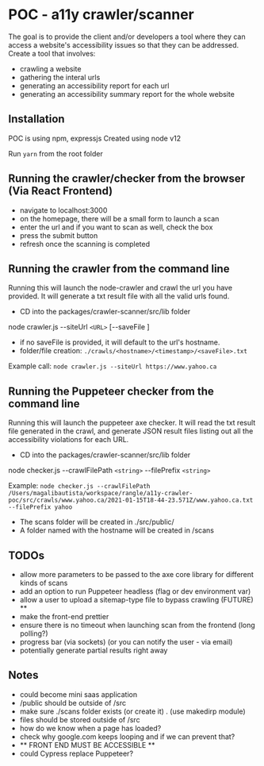 # POC - a11y crawler/scanner
The goal is to provide the client and/or developers a tool where they can access a website's accessibility issues so that they can be addressed.
Create a tool that involves:
- crawling a website
- gathering the interal urls
- generating an accessibility report for each url
- generating an accessibility summary report for the whole website 

## Installation
POC is using npm, expressjs
Created using node v12

Run `yarn` from the root folder

## Running the crawler/checker from the browser (Via React Frontend)

- navigate to localhost:3000
- on the homepage, there will be a small form to launch a scan
- enter the url and if you want to scan as well, check the box
- press the submit button
- refresh once the scanning is completed

## Running the crawler from the command line

Running this will launch the node-crawler and crawl the url you have provided.
It will generate a txt result file with all the valid urls found.

- CD into the packages/crawler-scanner/src/lib folder

node crawler.js --siteUrl `<URL>` [--saveFile <string>]

- if no saveFile is provided, it will default to the url's hostname.
- folder/file creation:  `./crawls/<hostname>/<timestamp>/<saveFile>.txt`

Example call: `node crawler.js --siteUrl https://www.yahoo.ca`

## Running the Puppeteer checker from the command line

Running this will launch the puppeteer axe checker. It will read the txt result
file generated in the crawl, and generate JSON result files listing out all the 
accessibility violations for each URL.

- CD into the packages/crawler-scanner/src/lib folder

node checker.js --crawlFilePath `<string>` --filePrefix `<string>`

Example: `node checker.js --crawlFilePath /Users/magalibautista/workspace/rangle/a11y-crawler-poc/src/crawls/www.yahoo.ca/2021-01-15T18-44-23.571Z/www.yahoo.ca.txt --filePrefix yahoo`

- The scans folder will be created in ./src/public/ 
- A folder named with the hostname will be created in /scans

## TODOs
- allow more parameters to be passed to the axe core library for different kinds of scans
- add an option to run Puppeteer headless (flag or dev environment var)
- allow a user to upload a sitemap-type file to bypass crawling (FUTURE) **
- make the front-end prettier
- ensure there is no timeout when launching scan from the frontend (long polling?)
- progress bar (via sockets) (or you can notify the user - via email)
- potentially generate partial results right away

## Notes
- could become mini saas application
- /public should be outside of /src
- make sure ./scans folder exists (or create it) . (use makedirp module)
- files should be stored outside of /src
- how do we know when a page has loaded? 
- check why google.com keeps looping and if we can prevent that?
- ** FRONT END MUST BE ACCESSIBLE **
- could Cypress replace Puppeteer?